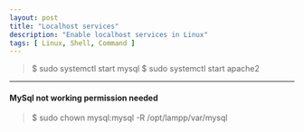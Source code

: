 ```yaml
---
layout: post
title: "Localhost services"
description: "Enable localhost services in Linux"
tags: [ Linux, Shell, Command ]
---
```



>$ sudo systemctl start mysql
>$ sudo systemctl start apache2

---

#### MySql not working permission needed 
>$ sudo chown mysql:mysql -R /opt/lampp/var/mysql